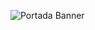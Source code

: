 ![Portada Banner](https://user-images.githubusercontent.com/79730258/127581858-e9119ed4-c322-48e5-9a37-2c95135fda9a.png)
